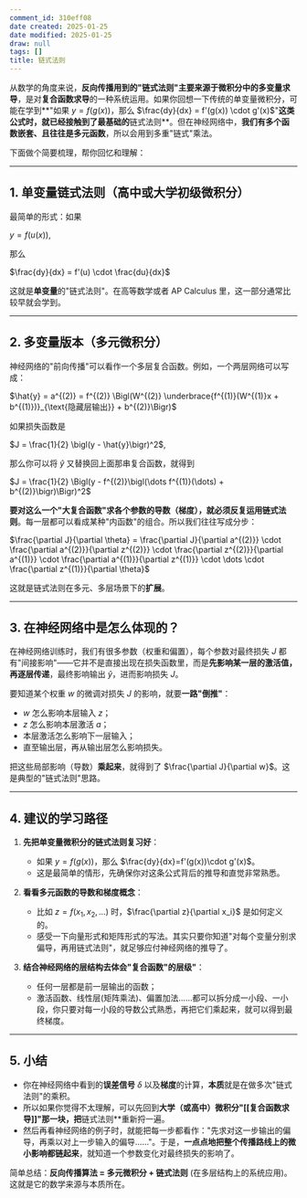 ```yaml
---
comment_id: 310eff08
date created: 2025-01-25
date modified: 2025-01-25
draw: null
tags: []
title: 链式法则
---
```

从数学的角度来说，**反向传播用到的"链式法则"主要来源于微积分中的多变量求导**，是对**复合函数求导**的一种系统运用。如果你回想一下传统的单变量微积分，可能在学到**"如果 $y = f(g(x))$，那么 $\frac{dy}{dx} = f'(g(x)) \cdot g'(x)$"**这类公式时，就已经接触到了最基础的**链式法则**。但在神经网络中，**我们有多个函数嵌套、且往往是多元函数**，所以会用到多重"链式"乘法。

下面做个简要梳理，帮你回忆和理解：

---

## 1. 单变量链式法则（高中或大学初级微积分）

最简单的形式：如果

$y = f\bigl(u(x)\bigr)$,

那么

$\frac{dy}{dx} = f'(u) \cdot \frac{du}{dx}$

这就是**单变量**的"链式法则"。在高等数学或者 AP Calculus 里，这一部分通常比较早就会学到。

---

## 2. 多变量版本（多元微积分）

神经网络的"前向传播"可以看作一个多层复合函数。例如，一个两层网络可以写成：

$\hat{y} = a^{(2)} = f^{(2)} \Bigl(W^{(2)} \underbrace{f^{(1)}(W^{(1)}x + b^{(1)})}_{\text{隐藏层输出}} + b^{(2)}\Bigr)$

如果损失函数是

$J = \frac{1}{2} \bigl(y - \hat{y}\bigr)^2$,

那么你可以将 $\hat{y}$ 又替换回上面那串复合函数，就得到

$J = \frac{1}{2} \Bigl(y - f^{(2)}\bigl(\dots f^{(1)}(\dots) + b^{(2)}\bigr)\Bigr)^2$

**要对这么一个"大复合函数"求各个参数的导数（梯度），就必须反复运用链式法则**。每一层都可以看成某种"内函数"的组合。所以我们往往写成分步：

$\frac{\partial J}{\partial \theta} = \frac{\partial J}{\partial a^{(2)}} \cdot \frac{\partial a^{(2)}}{\partial z^{(2)}} \cdot \frac{\partial z^{(2)}}{\partial a^{(1)}} \cdot \frac{\partial a^{(1)}}{\partial z^{(1)}} \cdot \dots \cdot \frac{\partial z^{(1)}}{\partial \theta}$

这就是链式法则在多元、多层场景下的**扩展**。

---

## 3. 在神经网络中是怎么体现的？

在神经网络训练时，我们有很多参数（权重和偏置），每个参数对最终损失 $J$ 都有"间接影响"——它并不是直接出现在损失函数里，而是**先影响某一层的激活值，再逐层传递**，最终影响输出 $\hat{y}$，进而影响损失 $J$。

要知道某个权重 $w$ 的微调对损失 $J$ 的影响，就要**一路"倒推"**：

- $w$ 怎么影响本层输入 $z$；
- $z$ 怎么影响本层激活 $a$；
- 本层激活怎么影响下一层输入；
- 直至输出层，再从输出层怎么影响损失。

把这些局部影响（导数）**乘起来**，就得到了 $\frac{\partial J}{\partial w}$。这是典型的"链式法则"思路。

---

## 4. 建议的学习路径

1. **先把单变量微积分的链式法则复习好**：
    - 如果 $y=f(g(x))$，那么 $\frac{dy}{dx}=f'(g(x))\cdot g'(x)$。
    - 这是最简单的情形，先确保你对这条公式背后的推导和直觉非常熟悉。

2. **看看多元函数的导数和梯度概念**：
    - 比如 $z = f(x_1, x_2, \dots)$ 时，$\frac{\partial z}{\partial x_i}$ 是如何定义的。
    - 感受一下向量形式和矩阵形式的写法。其实只要你知道"对每个变量分别求偏导，再用链式法则"，就足够应付神经网络的推导了。

3. **结合神经网络的层结构去体会"复合函数"的层级"**：
    - 任何一层都是前一层输出的函数；
    - 激活函数、线性层(矩阵乘法)、偏置加法……都可以拆分成一小段、一小段，你只要对每一小段的导数公式熟悉，再把它们乘起来，就可以得到最终梯度。

---

## 5. 小结

- 你在神经网络中看到的**误差信号** $\delta$ 以及**梯度**的计算，**本质**就是在做多次"链式法则"的乘积。
- 所以如果你觉得不太理解，可以先回到**大学（或高中）微积分"[[复合函数求导]]"那一块，把**链式法则**重新捋一遍。
- 然后再看神经网络的例子时，就能把每一步都看作："先求对这一步输出的偏导，再乘以对上一步输入的偏导……"。于是，**一点点地把整个传播路线上的微小影响都链起来**，就知道一个参数变化对最终损失的影响了。

简单总结：**反向传播算法 = 多元微积分 + 链式法则** (在多层结构上的系统应用)。这就是它的数学来源与本质所在。
